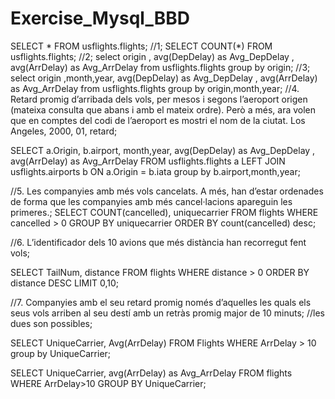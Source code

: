 # Exercise_Mysql_BBD
SELECT * FROM usflights.flights;
//1;
SELECT COUNT(*) FROM usflights.flights;
//2;
  select origin , avg(DepDelay) as Avg_DepDelay , 
  avg(ArrDelay) as Avg_ArrDelay
    from usflights.flights
group by origin;
//3;
  select origin ,month,year, avg(DepDelay) as Avg_DepDelay , 
  avg(ArrDelay) as Avg_ArrDelay
    from usflights.flights
group by origin,month,year;
//4.	Retard promig d’arribada dels vols, per mesos i segons l’aeroport origen (mateixa consulta que abans i amb el mateix ordre). Però a més, ara volen que en comptes del codi de l’aeroport es mostri el nom de la ciutat.
		Los Angeles, 2000, 01, retard;
    
SELECT a.Origin, b.airport, month,year, avg(DepDelay) as Avg_DepDelay , 
  avg(ArrDelay) as Avg_ArrDelay
FROM usflights.flights a
LEFT JOIN usflights.airports b ON a.Origin = b.iata
group by b.airport,month,year;

  //5.	Les companyies amb més vols cancelats. A més, han d’estar ordenades de forma 
  que les companyies amb més cancel·lacions apareguin les primeres.;
SELECT COUNT(cancelled), uniquecarrier
FROM flights
WHERE cancelled > 0
GROUP BY uniquecarrier
ORDER BY count(cancelled) desc;

//6.	L’identificador dels 10 avions que més distància han recorregut fent vols;

SELECT TailNum, distance FROM flights WHERE distance > 0 
ORDER BY distance DESC LIMIT 0,10;


//7.	Companyies amb el seu retard promig només d’aquelles les quals els seus vols 
arriben al seu destí amb un retràs promig major de 10 minuts;
//les dues son possibles;

SELECT UniqueCarrier, Avg(ArrDelay)
FROM Flights
WHERE ArrDelay > 10
group by UniqueCarrier;

SELECT UniqueCarrier, avg(ArrDelay) as Avg_ArrDelay
FROM flights
WHERE ArrDelay>10
GROUP BY UniqueCarrier;
